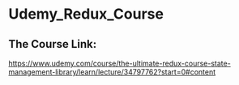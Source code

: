 # Udemy_Redux_Course


## The Course Link:
https://www.udemy.com/course/the-ultimate-redux-course-state-management-library/learn/lecture/34797762?start=0#content
